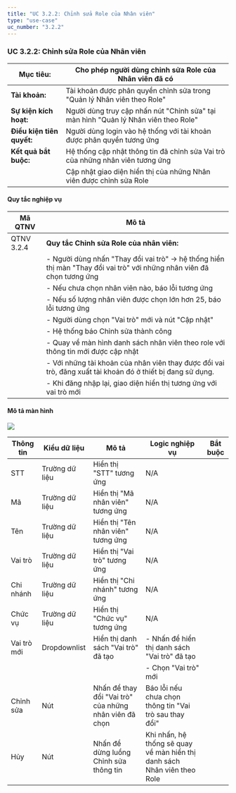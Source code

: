 ```yaml
---
title: "UC 3.2.2: Chỉnh sửa Role của Nhân viên"
type: "use-case"
uc_number: "3.2.2"
---
```


### UC 3.2.2: Chỉnh sửa Role của Nhân viên

| **Mục tiêu:** | Cho phép người dùng chỉnh sửa Role của Nhân viên đã có |
| --- | --- |
| **Tài khoản:** | Tài khoản được phân quyền chỉnh sửa trong "Quản lý Nhân viên theo Role" |
| **Sự kiện kích hoạt:** | Người dùng truy cập nhấn nút "Chỉnh sửa" tại màn hình "Quản lý Nhân viên theo Role" |
| **Điều kiện tiên quyết:** | Người dùng login vào hệ thống với tài khoản được phân quyền tương ứng |
| **Kết quả bắt buộc:** | Hệ thống cập nhật thông tin đã chỉnh sửa Vai trò của những nhân viên tương ứng |
|  | Cập nhật giao diện hiển thị của những Nhân viên được chỉnh sửa Role |

#### Quy tắc nghiệp vụ

| **Mã QTNV** | **Mô tả** |
| --- | --- |
| QTNV 3.2.4 | **Quy tắc Chỉnh sửa Role của nhân viên:** |
|  | - Người dùng nhấn "Thay đổi vai trò" -\> hệ thống hiển thị màn "Thay đổi vai trò" với những nhân viên đã chọn tương ứng |
|  | - Nếu chưa chọn nhân viên nào, báo lỗi tương ứng |
|  | - Nếu số lượng nhân viên được chọn lớn hơn 25, báo lỗi tương ứng |
|  | - Người dùng chọn "Vai trò" mới và nút "Cập nhật" |
|  | - Hệ thống báo Chỉnh sửa thành công |
|  | - Quay về màn hình danh sách nhân viên theo role với thông tin mới được cập nhật |
|  | - Với những tài khoản của nhân viên thay được đổi vai trò, đăng xuất tài khoản đó ở thiết bị đang sử dụng. |
|  | - Khi đăng nhập lại, giao diện hiển thị tương ứng với vai trò mới |

#### Mô tả màn hình

![](media/image1.png)

| **Thông tin** | **Kiểu dữ liệu** | **Mô tả** | **Logic nghiệp vụ** | **Bắt buộc** |
| --- | --- | --- | --- | --- |
| STT | Trường dữ liệu | Hiển thị "STT" tương ứng | N/A |  |
| Mã | Trường dữ liệu | Hiển thị "Mã nhân viên" tương ứng | N/A |  |
| Tên | Trường dữ liệu | Hiển thị "Tên nhân viên" tương ứng | N/A |  |
| Vai trò | Trường dữ liệu | Hiển thị "Vai trò" tương ứng | N/A |  |
| Chi nhánh | Trường dữ liệu | Hiển thị "Chi nhánh" tương ứng | N/A |  |
| Chức vụ | Trường dữ liệu | Hiển thị "Chức vụ" tương ứng | N/A |  |
| Vai trò mới | Dropdownlist | Hiển thị danh sách "Vai trò" đã tạo | \- Nhấn để hiển thị danh sách "Vai trò" đã tạo |  |
|  |  |  | \- Chọn "Vai trò" mới |  |
| Chỉnh sửa | Nút | Nhấn để thay đổi "Vai trò" của những nhân viên đã chọn | Báo lỗi nếu chưa chọn thông tin "Vai trò sau thay đổi" |  |
| Hủy | Nút | Nhấn để dừng luồng Chỉnh sửa thông tin | Khi nhấn, hệ thống sẽ quay về màn hiển thị danh sách Nhân viên theo Role |  |
